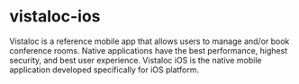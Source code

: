 # vistaloc-ios
Vistaloc is a reference mobile app that allows users to manage and/or book conference rooms. Native applications have the best performance, highest security, and best user experience. Vistaloc iOS is the native mobile application developed specifically for iOS platform.
